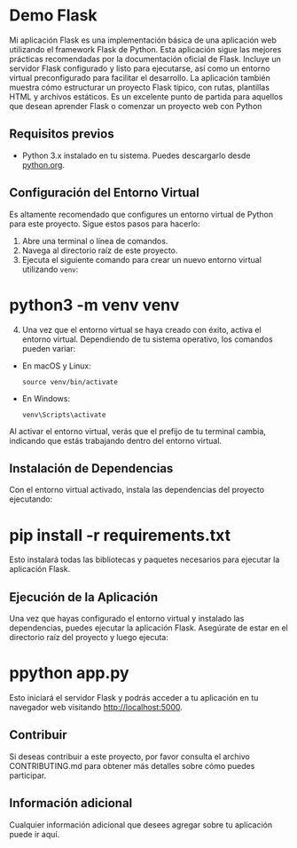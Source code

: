 # Demo Flask

Mi aplicación Flask es una implementación básica de una aplicación web utilizando el framework Flask de Python. Esta aplicación sigue las mejores prácticas recomendadas por la documentación oficial de Flask. Incluye un servidor Flask configurado y listo para ejecutarse, así como un entorno virtual preconfigurado para facilitar el desarrollo. La aplicación también muestra cómo estructurar un proyecto Flask típico, con rutas, plantillas HTML y archivos estáticos. Es un excelente punto de partida para aquellos que desean aprender Flask o comenzar un proyecto web con Python

## Requisitos previos

- Python 3.x instalado en tu sistema. Puedes descargarlo desde [python.org](https://www.python.org/downloads/).

## Configuración del Entorno Virtual

Es altamente recomendado que configures un entorno virtual de Python para este proyecto. Sigue estos pasos para hacerlo:

1. Abre una terminal o línea de comandos.
2. Navega al directorio raíz de este proyecto.
3. Ejecuta el siguiente comando para crear un nuevo entorno virtual utilizando `venv`:

# python3 -m venv venv

4. Una vez que el entorno virtual se haya creado con éxito, activa el entorno virtual. Dependiendo de tu sistema operativo, los comandos pueden variar:
- En macOS y Linux:

  ```
  source venv/bin/activate
  ```

- En Windows:

  ```
  venv\Scripts\activate
  ```

Al activar el entorno virtual, verás que el prefijo de tu terminal cambia, indicando que estás trabajando dentro del entorno virtual.

## Instalación de Dependencias

Con el entorno virtual activado, instala las dependencias del proyecto ejecutando:

# pip install -r requirements.txt

Esto instalará todas las bibliotecas y paquetes necesarios para ejecutar la aplicación Flask.

## Ejecución de la Aplicación

Una vez que hayas configurado el entorno virtual y instalado las dependencias, puedes ejecutar la aplicación Flask. Asegúrate de estar en el directorio raíz del proyecto y luego ejecuta:

# ppython app.py

Esto iniciará el servidor Flask y podrás acceder a tu aplicación en tu navegador web visitando [http://localhost:5000](http://localhost:5000).

## Contribuir

Si deseas contribuir a este proyecto, por favor consulta el archivo CONTRIBUTING.md para obtener más detalles sobre cómo puedes participar.

## Información adicional

Cualquier información adicional que desees agregar sobre tu aplicación puede ir aquí.




